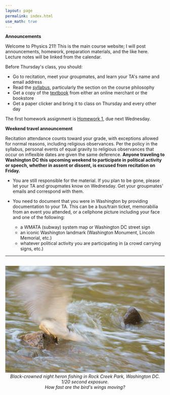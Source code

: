 ```yaml
---
layout: page 
permalink: index.html
use_math: true
---
```


**Announcements**

Welcome to Physics 211! This is the main course website; I will post announcements, homework, preparation 
materials, and the like here. Lecture notes will be linked from the calendar.

Before Thursday's class, you should:

* Go to recitation, meet your groupmates, and learn your TA's name and email address
* Read the <a href="syllabus.html">syllabus</a>, particularly the section on the course philosophy
* Get a copy of the <a href="syllabus.html#books">textbook</a> from either an online merchant or the bookstore
* Get a paper clicker and bring it to class on Thursday and every other day 

The first homework assignment is <a href="hw/hw1.pdf">Homework 1</a>, due next Wednesday.

**Weekend travel announcement**

Recitation attendance counts toward your grade, with exceptions allowed for normal
reasons, including religious observances. Per the policy in the syllabus, personal events
of equal gravity to religious observances that occur on inflexible dates are given the 
same deference. **Anyone traveling to Washington DC this upcoming weekend to participate
in political activity or speech, whether in assent or dissent, is excused from recitation on Friday.**

* You are still responsible for the material. If you plan to be gone, please let your TA
and groupmates know on Wednesday. Get your groupmates' emails and correspond with them.

* You need to document that you were in Washington by providing documentation to your TA.
This can be a bus/train ticket, memorabilia from an event you attended, or a cellphone picture including your face and one of the following:
	* a WMATA (subway) system map or Washington DC street sign
	* an iconic Washington landmark (Washington Monument, Lincoln Memorial, etc.)
	* whatever political activity you are participating in (a crowd carrying signs, etc.)



---

<br>

<center> <img src="1600-7466.jpg">
<br>
<em>Black-crowned night heron fishing in Rock Creek Park, Washington DC. 1/20 second exposure.</em><br>
<em>How fast are the bird's wings moving?</em>
